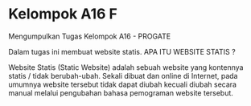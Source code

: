 # Kelompok A16 F

Mengumpulkan Tugas Kelompok A16 - PROGATE

Dalam tugas ini membuat website statis. APA ITU WEBSITE STATIS ?

Website Statis (Static Website) adalah sebuah website yang kontennya statis / tidak berubah-ubah. Sekali dibuat dan online di Internet, pada umumnya website tersebut tidak dapat diubah kecuali diubah secara manual melalui pengubahan bahasa pemograman website tersebut.
